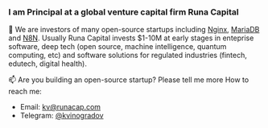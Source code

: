 ### I am Principal at a global venture capital firm Runa Capital

🏢 We are investors of many open-source startups including [Nginx](https://nginx.com), [MariaDB](https://mariadb.com) and [N8N](https://n8n.io). Usually Runa Capital invests $1-10M at early stages in enteprise software, deep tech (open source, machine intelligence, quantum computing, etc) and software solutions for regulated industries (fintech, edutech, digital health).

📫 Are you building an open-source startup? Please tell me more How to reach me:
- Email: [kv@runacap.com](mailto:kv@runacap.com)
- Telegram: [@kvinogradov](https://t.me/kvinogradov)
